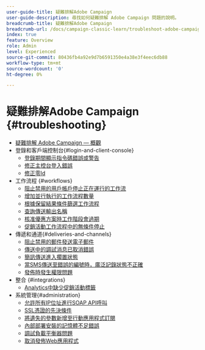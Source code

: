 ```yaml
---
user-guide-title: 疑難排解Adobe Campaign
user-guide-description: 尋找如何疑難排解 Adobe Campaign 問題的說明。
breadcrumb-title: 疑難排解Adobe Campaign
breadcrumb-url: /docs/campaign-classic-learn/troubleshoot-adobe-campaign/overview.html
index: true
feature: Overview
role: Admin
level: Experienced
source-git-commit: 80436fb4a92e9d7b6591350e4a38e3f4eec6db88
workflow-type: tm+mt
source-wordcount: '0'
ht-degree: 0%

---
```



# 疑難排解Adobe Campaign {#troubleshooting}

+ [疑難排解 Adobe Campaign — 概觀](/help/troubleshoot-adobe-campaign/overview.md)
+ 登錄和客戶端控制台{#login-and-client-console}
   + [登錄期間顯示指令碼錯誤或警告](/help/troubleshoot-adobe-campaign/script-error-during-login-errors.md)
   + [修正主控台登入錯誤](/help/troubleshoot-adobe-campaign/console-login-errors.md)
   + [修正零Id](/help/troubleshoot-adobe-campaign/fixing-zero-id.md)
+ 工作流程 {#workflows}
   + [阻止禁用的用戶帳戶停止正在運行的工作流](/help/troubleshoot-adobe-campaign/prevent-disabled-accounts-from-stopping-workflow.md)
   + [增加並行執行的工作流程數量](/help/troubleshoot-adobe-campaign/increase-parallel-workflows.md)
   + [根據保留結果條件篩選工作流程](/help/troubleshoot-adobe-campaign/keep-result-workflow.md)
   + [查詢傳送輸出名稱](/help/troubleshoot-adobe-campaign/query-delivery-output-names.md)
   + [核准優惠方案時工作階段會過期](/help/troubleshoot-adobe-campaign/session-expired-approving-offer.md)
   + [促銷活動工作流程中的無條件停止](/help/troubleshoot-adobe-campaign/unconditional-stop-workflow.md)
+ 傳遞和通道{#deliveries-and-channels}
   + [阻止禁用的郵件發送電子郵件](/help/troubleshoot-adobe-campaign/disabled-messages-sending-emails.md)
   + [傳送中的調試消息已取消錯誤](/help/troubleshoot-adobe-campaign/message-cancelled-error.md)
   + [簡訊傳送進入擱置狀態](/help/troubleshoot-adobe-campaign/resolve-pending-state-sms-delivery.md)
   + [當SMS傳送至錯誤的編號時，廣泛記錄狀態不正確](/help/troubleshoot-adobe-campaign/sms-broad-log.md)
   + [發佈時發生權限問題](/help/troubleshoot-adobe-campaign/publishing-permissions-issues.md)
+ 整合 {#integrations}
   + [Analytics中缺少促銷活動標籤](/help/troubleshoot-adobe-campaign/missing-campaign-label.md)
+ 系統管理{#administration}
   + [允許所有IP位址進行SOAP API呼叫](/help/troubleshoot-adobe-campaign/allow-all-ip-address-to-make-soap-calls.md)
   + [SSL憑證的先決條件](/help/troubleshoot-adobe-campaign/ssl-pre-requisites.md)
   + [將遺失的參數新增至行動應用程式訂閱](/help/troubleshoot-adobe-campaign/missing-parameters-app-subscription.md)
   + [內部部署安裝的記憶體不足錯誤](/help/troubleshoot-adobe-campaign/troubleshooting-memory-issues.md)
   + [調試負載平衡器問題](/help/troubleshoot-adobe-campaign/load-balancer-issues.md)
   + [取消發佈Web應用程式](/help/troubleshoot-adobe-campaign/unpublish-web-application.md)